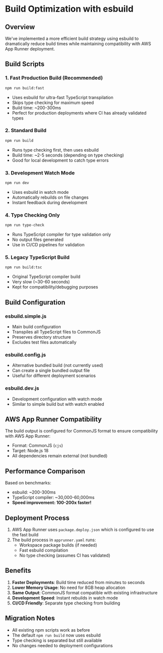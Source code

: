 # Build Optimization with esbuild

## Overview

We've implemented a more efficient build strategy using esbuild to dramatically reduce build times while maintaining compatibility with AWS App Runner deployment.

## Build Scripts

### 1. Fast Production Build (Recommended)
```bash
npm run build:fast
```
- Uses esbuild for ultra-fast TypeScript transpilation
- Skips type checking for maximum speed
- Build time: ~200-300ms
- Perfect for production deployments where CI has already validated types

### 2. Standard Build
```bash
npm run build
```
- Runs type checking first, then uses esbuild
- Build time: ~2-5 seconds (depending on type checking)
- Good for local development to catch type errors

### 3. Development Watch Mode
```bash
npm run dev
```
- Uses esbuild in watch mode
- Automatically rebuilds on file changes
- Instant feedback during development

### 4. Type Checking Only
```bash
npm run type-check
```
- Runs TypeScript compiler for type validation only
- No output files generated
- Use in CI/CD pipelines for validation

### 5. Legacy TypeScript Build
```bash
npm run build:tsc
```
- Original TypeScript compiler build
- Very slow (~30-60 seconds)
- Kept for compatibility/debugging purposes

## Build Configuration

### esbuild.simple.js
- Main build configuration
- Transpiles all TypeScript files to CommonJS
- Preserves directory structure
- Excludes test files automatically

### esbuild.config.js
- Alternative bundled build (not currently used)
- Can create a single bundled output file
- Useful for different deployment scenarios

### esbuild.dev.js
- Development configuration with watch mode
- Similar to simple build but with watch enabled

## AWS App Runner Compatibility

The build output is configured for CommonJS format to ensure compatibility with AWS App Runner:
- Format: CommonJS (`cjs`)
- Target: Node.js 18
- All dependencies remain external (not bundled)

## Performance Comparison

Based on benchmarks:
- esbuild: ~200-300ms
- TypeScript compiler: ~30,000-60,000ms
- **Speed improvement: 100-200x faster!**

## Deployment Process

1. AWS App Runner uses `package.deploy.json` which is configured to use the fast build
2. The build process in `apprunner.yaml` runs:
   - Workspace package builds (if needed)
   - Fast esbuild compilation
   - No type checking (assumes CI has validated)

## Benefits

1. **Faster Deployments**: Build time reduced from minutes to seconds
2. **Lower Memory Usage**: No need for 8GB heap allocation
3. **Same Output**: CommonJS format compatible with existing infrastructure
4. **Development Speed**: Instant rebuilds in watch mode
5. **CI/CD Friendly**: Separate type checking from building

## Migration Notes

- All existing npm scripts work as before
- The default `npm run build` now uses esbuild
- Type checking is separated but still available
- No changes needed to deployment configurations